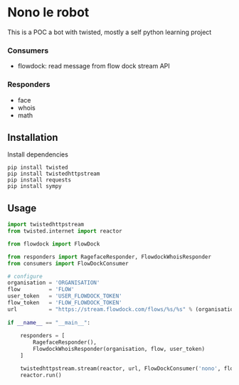 Nono le robot
=============

This is a POC a bot with twisted, mostly a self python learning project

### Consumers

 - flowdock: read message from flow dock stream API

### Responders
 
 - face
 - whois
 - math



## Installation

Install dependencies

    pip install twisted
    pip install twistedhttpstream
    pip install requests
    pip install sympy
    
## Usage

```python
import twistedhttpstream
from twisted.internet import reactor

from flowdock import FlowDock

from responders import RagefaceResponder, FlowdockWhoisResponder
from consumers import FlowDockConsumer

# configure
organisation = 'ORGANISATION'
flow         = 'FLOW'
user_token   = 'USER_FLOWDOCK_TOKEN'
flow_token   = 'FLOW_FLOWDOCK_TOKEN'
url          = "https://stream.flowdock.com/flows/%s/%s" % (organisation, flow)
        
if __name__ == "__main__":
    
    responders = [
        RagefaceResponder(), 
        FlowdockWhoisResponder(organisation, flow, user_token)
    ]

    twistedhttpstream.stream(reactor, url, FlowDockConsumer('nono', flow_token, responders), username=user_token, password="")
    reactor.run()

```